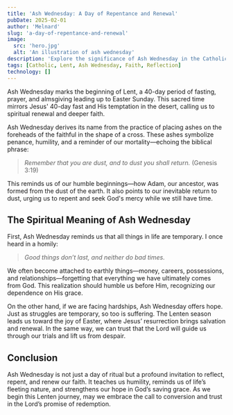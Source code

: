 ```yaml
---
title: 'Ash Wednesday: A Day of Repentance and Renewal'
pubDate: 2025-02-01
author: 'Melnard'
slug: 'a-day-of-repentance-and-renewal'
image:
  src: 'hero.jpg'
  alt: 'An illustration of ash wednesday'
description: 'Explore the significance of Ash Wednesday in the Catholic faith, its traditions, and its importance as the beginning of Lent.'
tags: [Catholic, Lent, Ash Wednesday, Faith, Reflection]
technology: []
---
```


Ash Wednesday marks the beginning of Lent, a 40-day period of fasting, prayer, and almsgiving leading up to Easter Sunday. This sacred time mirrors Jesus' 40-day fast and His temptation in the desert, calling us to spiritual renewal and deeper faith.

Ash Wednesday derives its name from the practice of placing ashes on the foreheads of the faithful in the shape of a cross. These ashes symbolize penance, humility, and a reminder of our mortality—echoing the biblical phrase:

> _Remember that you are dust, and to dust you shall return._ (Genesis 3:19)

This reminds us of our humble beginnings—how Adam, our ancestor, was formed from the dust of the earth. It also points to our inevitable return to dust, urging us to repent and seek God's mercy while we still have time.

## The Spiritual Meaning of Ash Wednesday

First, Ash Wednesday reminds us that all things in life are temporary. I once heard in a homily:

> _Good things don’t last, and neither do bad times._

We often become attached to earthly things—money, careers, possessions, and relationships—forgetting that everything we have ultimately comes from God. This realization should humble us before Him, recognizing our dependence on His grace.

On the other hand, if we are facing hardships, Ash Wednesday offers hope. Just as struggles are temporary, so too is suffering. The Lenten season leads us toward the joy of Easter, where Jesus’ resurrection brings salvation and renewal. In the same way, we can trust that the Lord will guide us through our trials and lift us from despair.

## Conclusion

Ash Wednesday is not just a day of ritual but a profound invitation to reflect, repent, and renew our faith. It teaches us humility, reminds us of life’s fleeting nature, and strengthens our hope in God’s saving grace. As we begin this Lenten journey, may we embrace the call to conversion and trust in the Lord’s promise of redemption.
